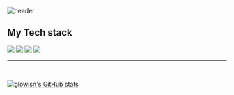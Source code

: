 ![header](https://capsule-render.vercel.app/api?type=waving&height=200&theme=cobalt&text=Glowisn's%20Github&fontAlignY=36&fontSize=64)

## My Tech stack
<img src="https://img.shields.io/badge/Javascript-F7DF1E?style=flat&logo=Javascript&logoColor=000000"/>
<img src="https://img.shields.io/badge/TypeScript-3178C6?style=flat&logo=Typescript&logoColor=000000"/>
<img src="https://img.shields.io/badge/Flutter-02569B?style=flat&logo=Flutter&logoColor=000000"/>
<img src="https://img.shields.io/badge/React-61DAFB?style=flat&logo=React&logoColor=000000"/>
<br>
<hr>
<br>


[![glowisn's GitHub stats](https://github-readme-stats.vercel.app/api?username=glowisn&include_all_commits=true&show_icons=true&theme=cobalt)](https://github.com/glowisn)
